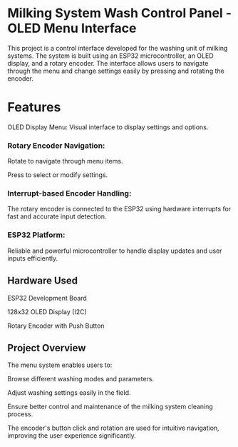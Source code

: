 # Milking System Wash Control Panel - OLED Menu Interface
This project is a control interface developed for the washing unit of milking systems. The system is built using an ESP32 microcontroller, an OLED display, and a rotary encoder. The interface allows users to navigate through the menu and change settings easily by pressing and rotating the encoder.

# Features
OLED Display Menu: Visual interface to display settings and options.

### Rotary Encoder Navigation:

Rotate to navigate through menu items.

Press to select or modify settings.

### Interrupt-based Encoder Handling:

The rotary encoder is connected to the ESP32 using hardware interrupts for fast and accurate input detection.

### ESP32 Platform:

Reliable and powerful microcontroller to handle display updates and user inputs efficiently.

## Hardware Used
ESP32 Development Board

128x32 OLED Display (I2C)

Rotary Encoder with Push Button

## Project Overview
The menu system enables users to:

Browse different washing modes and parameters.

Adjust washing settings easily in the field.

Ensure better control and maintenance of the milking system cleaning process.

The encoder's button click and rotation are used for intuitive navigation, improving the user experience significantly.

